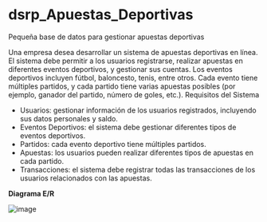 # dsrp_Apuestas_Deportivas
Pequeña base de datos para gestionar apuestas deportivas

Una empresa desea desarrollar un sistema de apuestas deportivas en línea. El sistema debe permitir a los usuarios registrarse, realizar apuestas en diferentes eventos deportivos, y gestionar sus cuentas. Los eventos deportivos incluyen fútbol, baloncesto, tenis, entre otros. Cada evento tiene múltiples partidos, y cada partido tiene varias apuestas posibles (por ejemplo, ganador del partido, número de goles, etc.).
Requisitos del Sistema
-	Usuarios: gestionar información de los usuarios registrados, incluyendo sus datos personales y saldo.
-	Eventos Deportivos: el sistema debe gestionar diferentes tipos de eventos deportivos.
-	Partidos: cada evento deportivo tiene múltiples partidos.
-	Apuestas: los usuarios pueden realizar diferentes tipos de apuestas en cada partido.
-	Transacciones: el sistema debe registrar todas las transacciones de los usuarios relacionados con las apuestas.

**Diagrama E/R**

![image](https://github.com/user-attachments/assets/9ec9d2c7-6f37-413f-a587-3ff0179d1c33)
